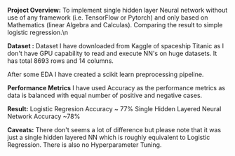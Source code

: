 **Project Overview:** To implement single hidden layer Neural network without use of any framework (i.e. TensorFlow or Pytorch) and only based on Mathematics (linear Algebra and Calculas). Comparing the result to simple logistic regression.\n


**Dataset :** Dataset I have downloaded from Kaggle of spaceship Titanic as I don't have GPU capability to read and execute NN's on huge datasets. It has total 8693 rows and 14 columns.


After some EDA I have created a scikit learn preprocessing pipeline.


**Performance Metrics** I have used Accuracy as the performance metrics as data is balanced with equal number of positive and negative cases.


**Result:**
Logistic Regresion Accuracy ~ 77%
Single Hidden Layered Neural Network Accuracy ~78%


**Caveats:**
There don't seems a lot of difference but please note that it was just a single hidden layered NN which is roughly equivalent to Logistic Regression.
There is also no Hyperparameter Tuning.
